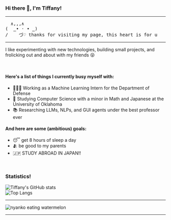 ### Hi there 👋, I'm Tiffany!
***
<pre>
  ∧,,,∧ 
(  ̳• · • ̳) 
/    づ♡ thanks for visiting my page, this heart is for u
</pre>
***
I like experimenting with new technologies, building small projects, and frolicking out and about with my friends 😝 <br>

<br>

#### Here's a list of things I currently busy myself with:
* 👩🏻‍💻 Working as a Machine Learning Intern for the Department of Defense
* 🎒 Studying Computer Science with a minor in Math and Japanese at the University of Oklahoma
* 📚 Researching LLMs, NLPs, and GUI agents under the best professor ever

#### And here are some (ambitious) goals:
* 😴 get 8 hours of sleep a day
* 🫂 be good to my parents
* 🇯🇵 STUDY ABROAD IN JAPAN!!

<br>

### Statistics! 
![Tiffany's GitHub stats](https://github-readme-stats.vercel.app/api?username=tiffanybnguyen&show_icons=true&theme=nightowl) <br>
![Top Langs](https://github-readme-stats.vercel.app/api/top-langs/?username=tiffanybnguyen&layout=compact&hide=javascript,css&theme=nightowl)


***
  
![nyanko eating watermelon](https://github.com/tiffanybnguyen/tiffanybnguyen/assets/143210641/375f353a-88fe-4c50-9cfe-4ba03a7e7e83)

***
